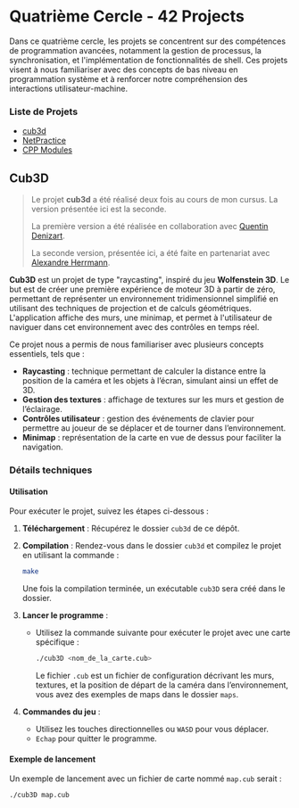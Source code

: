 # Quatrième Cercle - 42 Projects

Dans ce quatrième cercle, les projets se concentrent sur des compétences de programmation avancées, notamment la gestion de processus, la synchronisation, et l'implémentation de fonctionnalités de shell. Ces projets visent à nous familiariser avec des concepts de bas niveau en programmation système et à renforcer notre compréhension des interactions utilisateur-machine.

### Liste de Projets

* [cub3d](#cub3d)
* [NetPractice](#netpractice)
* [CPP Modules](#cpp-modules)

## Cub3D

> Le projet **cub3d** a été réalisé deux fois au cours de mon cursus. La version présentée ici est la seconde.
>
> La première version a été réalisée en collaboration avec [Quentin Denizart](https://github.com/LaDeniseDe42).
>
> La seconde version, présentée ici, a été faite en partenariat avec [Alexandre Herrmann](https://github.com/alexandre6795).

**Cub3D** est un projet de type "raycasting", inspiré du jeu **Wolfenstein 3D**. Le but est de créer une première expérience de moteur 3D à partir de zéro, permettant de représenter un environnement tridimensionnel simplifié en utilisant des techniques de projection et de calculs géométriques. L'application affiche des murs, une minimap, et permet à l'utilisateur de naviguer dans cet environnement avec des contrôles en temps réel.

Ce projet nous a permis de nous familiariser avec plusieurs concepts essentiels, tels que :

- **Raycasting** : technique permettant de calculer la distance entre la position de la caméra et les objets à l’écran, simulant ainsi un effet de 3D.
- **Gestion des textures** : affichage de textures sur les murs et gestion de l’éclairage.
- **Contrôles utilisateur** : gestion des événements de clavier pour permettre au joueur de se déplacer et de tourner dans l’environnement.
- **Minimap** : représentation de la carte en vue de dessus pour faciliter la navigation.
  
### Détails techniques

#### Utilisation

Pour exécuter le projet, suivez les étapes ci-dessous :

1. **Téléchargement** : Récupérez le dossier `cub3d` de ce dépôt.

2. **Compilation** : Rendez-vous dans le dossier `cub3d` et compilez le projet en utilisant la commande :
    ```bash
    make
    ```
   Une fois la compilation terminée, un exécutable `cub3D` sera créé dans le dossier.

3. **Lancer le programme** :
   - Utilisez la commande suivante pour exécuter le projet avec une carte spécifique :
      ```bash
      ./cub3D <nom_de_la_carte.cub>
      ```
      Le fichier `.cub` est un fichier de configuration décrivant les murs, textures, et la position de départ de la caméra dans l’environnement, vous avez des exemples de maps dans le dossier `maps`.

4. **Commandes du jeu** :
   - Utilisez les touches directionnelles ou `WASD` pour vous déplacer.
   - `Echap` pour quitter le programme.

#### Exemple de lancement

Un exemple de lancement avec un fichier de carte nommé `map.cub` serait :

```bash
./cub3D map.cub
```
